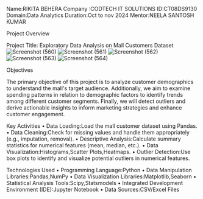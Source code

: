 Name:RIKITA BEHERA
Company :CODTECH IT SOLUTIONS
ID:CT08DS9130
Domain:Data Analytics
Duration:Oct to nov 2024
Mentor:NEELA SANTOSH KUMAR

Project Overview

Project Title: Exploratory Data Analysis on Mall Customers Dataset
![Screenshot (560)](https://github.com/user-attachments/assets/6ee5cc6b-0e6a-4970-a6f9-80182d7e3539)
![Screenshot (561)](https://github.com/user-attachments/assets/013f210e-3336-4785-be38-52f56a86c736)
![Screenshot (562)](https://github.com/user-attachments/assets/5a0f54f2-a984-4564-a067-8aae8d301d6c)
![Screenshot (563)](https://github.com/user-attachments/assets/e667a53c-26f3-4994-94cc-fcc89d30eb1d)
![Screenshot (564)](https://github.com/user-attachments/assets/3b26e8a6-07f8-4e58-8ef4-9784b20ef53b)



Objectives

The primary objective of this project is to analyze customer demographics to understand the mall's target audience. Additionally, we aim to examine spending patterns in relation to demographic factors to identify trends among different customer segments. Finally, we will detect outliers and derive actionable insights to inform marketing strategies and enhance customer engagement.

Key Activities
•	Data Loading:Load the mall customer dataset using Pandas.
•	Data Cleaning:Check for missing values and handle them appropriately (e.g., imputation, removal).
•	Descriptive Analysis:Calculate summary statistics for numerical features (mean, median, etc.).
•	Data Visualization:Histograms,Scatter Plots,Heatmaps.
•	Outlier Detection:Use box plots to identify and visualize potential outliers in numerical features.

Technologies Used
•	Programming Language:Python
•	Data Manipulation Libraries:Pandas,NumPy
•	Data Visualization Libraries:Matplotlib,Seaborn
•	Statistical Analysis Tools:Scipy,Statsmodels
•	Integrated Development Environment (IDE):Jupyter Notebook
•	Data Sources:CSV/Excel Files
